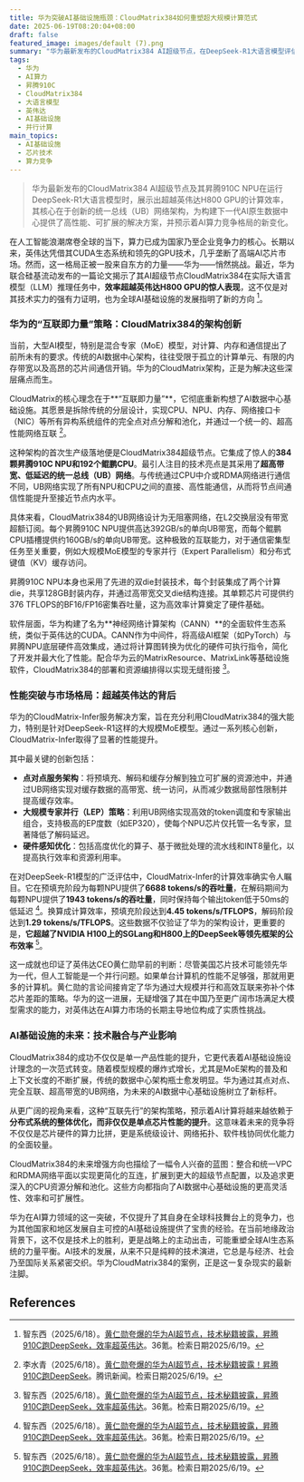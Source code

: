 ```yaml
---
title: 华为突破AI基础设施瓶颈：CloudMatrix384如何重塑超大规模计算范式
date: 2025-06-19T08:20:04+08:00
draft: false
featured_image: images/default (7).png
summary: "华为最新发布的CloudMatrix384 AI超级节点，在DeepSeek-R1大语言模型评估中展现出超越英伟达H800 GPU的计算效率。这一突破性成果得益于CloudMatrix384创新的统一总线（UB）网络架构和昇腾910C NPU的协同作用，为构建高性能、可扩展的AI原生数据中心树立了新标杆，并预示着全球AI算力格局的潜在转变。"
tags: 
  - 华为
  - AI算力
  - 昇腾910C
  - CloudMatrix384
  - 大语言模型
  - 英伟达
  - AI基础设施
  - 并行计算
main_topics: 
  - AI基础设施
  - 芯片技术
  - 算力竞争
---
```


> 华为最新发布的CloudMatrix384 AI超级节点及其昇腾910C NPU在运行DeepSeek-R1大语言模型时，展示出超越英伟达H800 GPU的计算效率，其核心在于创新的统一总线（UB）网络架构，为构建下一代AI原生数据中心提供了高性能、可扩展的解决方案，并预示着AI算力竞争格局的新变化。

在人工智能浪潮席卷全球的当下，算力已成为国家乃至企业竞争力的核心。长期以来，英伟达凭借其CUDA生态系统和领先的GPU技术，几乎垄断了高端AI芯片市场。然而，这一格局正被一股来自东方的力量——华为——悄然挑战。最近，华为联合硅基流动发布的一篇论文揭示了其AI超级节点CloudMatrix384在实际大语言模型（LLM）推理任务中，**效率超越英伟达H800 GPU的惊人表现**，这不仅是对其技术实力的强有力证明，也为全球AI基础设施的发展指明了新的方向 [^1]。

### 华为的“互联即力量”策略：CloudMatrix384的架构创新

当前，大型AI模型，特别是混合专家（MoE）模型，对计算、内存和通信提出了前所未有的要求。传统的AI数据中心架构，往往受限于孤立的计算单元、有限的内存带宽以及高昂的芯片间通信开销。华为的CloudMatrix架构，正是为解决这些深层痛点而生。

CloudMatrix的核心理念在于**“互联即力量”**，它彻底重新构想了AI数据中心基础设施。其愿景是拆除传统的分层设计，实现CPU、NPU、内存、网络接口卡（NIC）等所有异构系统组件的完全点对点分解和池化，并通过一个统一的、超高性能网络互联 [^2]。

这种架构的首次生产级落地便是CloudMatrix384超级节点。它集成了惊人的**384颗昇腾910C NPU和192个鲲鹏CPU**。最引人注目的技术亮点是其采用了**超高带宽、低延迟的统一总线（UB）网络**。与传统通过CPU中介或RDMA网络进行通信不同，UB网络实现了所有NPU和CPU之间的直接、高性能通信，从而将节点间通信性能提升至接近节点内水平。

具体来看，CloudMatrix384的UB网络设计为无阻塞网络，在L2交换层没有带宽超额订阅。每个昇腾910C NPU提供高达392GB/s的单向UB带宽，而每个鲲鹏CPU插槽提供约160GB/s的单向UB带宽。这种极致的互联能力，对于通信密集型任务至关重要，例如大规模MoE模型的专家并行（Expert Parallelism）和分布式键值（KV）缓存访问。

昇腾910C NPU本身也采用了先进的双die封装技术，每个封装集成了两个计算die，共享128GB封装内存，并通过高带宽交叉die结构连接。其单颗芯片可提供约376 TFLOPS的BF16/FP16密集吞吐量，这为高效率计算奠定了硬件基础。

软件层面，华为构建了名为**神经网络计算架构（CANN）**的全面软件生态系统，类似于英伟达的CUDA。CANN作为中间件，将高级AI框架（如PyTorch）与昇腾NPU底层硬件高效集成，通过将计算图转换为优化的硬件可执行指令，简化了开发并最大化了性能。配合华为云的MatrixResource、MatrixLink等基础设施软件，CloudMatrix384的部署和资源编排得以实现无缝衔接 [^1]。

### 性能突破与市场格局：超越英伟达的背后

华为的CloudMatrix-Infer服务解决方案，旨在充分利用CloudMatrix384的强大能力，特别是针对DeepSeek-R1这样的大规模MoE模型。通过一系列核心创新，CloudMatrix-Infer取得了显著的性能提升。

其中最关键的创新包括：
*   **点对点服务架构**：将预填充、解码和缓存分解到独立可扩展的资源池中，并通过UB网络实现对缓存数据的高带宽、统一访问，从而减少数据局部性限制并提高缓存效率。
*   **大规模专家并行（LEP）策略**：利用UB网络实现高效的token调度和专家输出组合，支持极高的EP度数（如EP320），使每个NPU芯片仅托管一名专家，显著降低了解码延迟。
*   **硬件感知优化**：包括高度优化的算子、基于微批处理的流水线和INT8量化，以提高执行效率和资源利用率。

在对DeepSeek-R1模型的广泛评估中，CloudMatrix-Infer的计算效率确实令人瞩目。它在预填充阶段为每颗NPU提供了**6688 tokens/s的吞吐量**，在解码期间为每颗NPU提供了**1943 tokens/s的吞吐量**，同时保持每个输出token低于50ms的低延迟 [^1]。换算成计算效率，预填充阶段达到**4.45 tokens/s/TFLOPS**，解码阶段达到**1.29 tokens/s/TFLOPS**。这些数据不仅验证了华为的架构设计，更重要的是，**它超越了NVIDIA H100上的SGLang和H800上的DeepSeek等领先框架的公布效率** [^1]。

这一成就也印证了英伟达CEO黄仁勋早前的判断：尽管美国芯片技术可能领先华为一代，但人工智能是一个并行问题。如果单台计算机的性能不足够强，那就用更多的计算机。黄仁勋的言论间接肯定了华为通过大规模并行和高效互联来弥补个体芯片差距的策略。华为的这一进展，无疑增强了其在中国乃至更广阔市场满足大模型需求的能力，对英伟达在AI算力市场的长期主导地位构成了实质性挑战。

### AI基础设施的未来：技术融合与产业影响

CloudMatrix384的成功不仅仅是单一产品性能的提升，它更代表着AI基础设施设计理念的一次范式转变。随着模型规模的爆炸式增长，尤其是MoE架构的普及和上下文长度的不断扩展，传统的数据中心架构瓶士愈发明显。华为通过其点对点、完全互联、超高带宽的UB网络，为未来的AI数据中心基础设施树立了新标杆。

从更广阔的视角来看，这种“互联先行”的架构策略，预示着AI计算将越来越依赖于**分布式系统的整体优化，而非仅仅是单点芯片性能的提升**。这意味着未来的竞争将不仅仅是芯片硬件的算力比拼，更是系统级设计、网络拓扑、软件栈协同优化能力的全面较量。

CloudMatrix384的未来增强方向也描绘了一幅令人兴奋的蓝图：整合和统一VPC和RDMA网络平面以实现更简化的互连，扩展到更大的超级节点配置，以及追求更深入的CPU资源分解和池化。这些方向都指向了AI数据中心基础设施的更高灵活性、效率和可扩展性。

华为在AI算力领域的这一突破，不仅提升了其自身在全球科技舞台上的竞争力，也为其他国家和地区发展自主可控的AI基础设施提供了宝贵的经验。在当前地缘政治背景下，这不仅是技术上的胜利，更是战略上的主动出击，可能重塑全球AI生态系统的力量平衡。AI技术的发展，从来不只是纯粹的技术演进，它总是与经济、社会乃至国际关系紧密交织。华为CloudMatrix384的案例，正是这一复杂现实的最新注脚。

## References
[^1]: 智东西（2025/6/18）。[黄仁勋夸爆的华为AI超节点，技术秘籍披露，昇腾910C跑DeepSeek，效率超英伟达](https://m.36kr.com/p/3341960690612743)。36氪。检索日期2025/6/19。
[^2]: 李水青（2025/6/18）。[黄仁勋夸爆的华为AI超节点，技术秘籍披露！昇腾910C跑DeepSeek](https://news.qq.com/rain/a/20250618A08SEA00)。腾讯新闻。检索日期2025/6/19。
